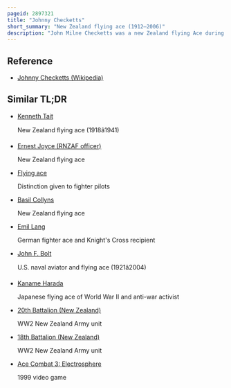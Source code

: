 ```yaml
---
pageid: 2897321
title: "Johnny Checketts"
short_summary: "New Zealand flying ace (1912–2006)"
description: "John Milne Checketts was a new Zealand flying Ace during the second World War who was credited with the Destruction of 1412 Enemy Aircraft three were probably destroyed and 11 were damaged."
---
```


## Reference

- [Johnny Checketts (Wikipedia)](https://en.wikipedia.org/?curid=2897321)

## Similar TL;DR

- [Kenneth Tait](/tldr/en/kenneth-tait)

  New Zealand flying ace (1918â1941)

- [Ernest Joyce (RNZAF officer)](/tldr/en/ernest-joyce-rnzaf-officer)

  New Zealand flying ace

- [Flying ace](/tldr/en/flying-ace)

  Distinction given to fighter pilots

- [Basil Collyns](/tldr/en/basil-collyns)

  New Zealand flying ace

- [Emil Lang](/tldr/en/emil-lang)

  German fighter ace and Knight's Cross recipient

- [John F. Bolt](/tldr/en/john-f-bolt)

  U.S. naval aviator and flying ace (1921â2004)

- [Kaname Harada](/tldr/en/kaname-harada)

  Japanese flying ace of World War II and anti-war activist

- [20th Battalion (New Zealand)](/tldr/en/20th-battalion-new-zealand)

  WW2 New Zealand Army unit

- [18th Battalion (New Zealand)](/tldr/en/18th-battalion-new-zealand)

  WW2 New Zealand Army unit

- [Ace Combat 3: Electrosphere](/tldr/en/ace-combat-3-electrosphere)

  1999 video game

